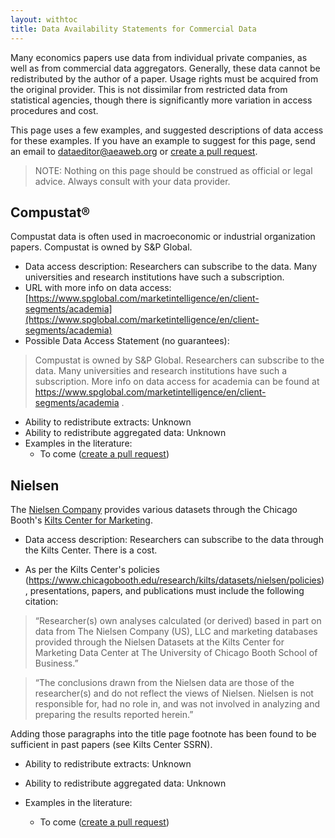 ```yaml
---
layout: withtoc
title: Data Availability Statements for Commercial Data
---
```


Many economics papers use data from individual private companies, as well as from commercial data aggregators. Generally, these data cannot be redistributed by the author of a paper. Usage rights must be acquired from the original provider. This is not dissimilar from restricted data from statistical agencies, though there is significantly more variation in access procedures and cost.

This page uses a few examples, and suggested descriptions of data access for these examples. If you have an example to suggest for this page, send an email to dataeditor@aeaweb.org or [create a pull request](https://github.com/social-science-data-editors/guidance/pulls/new).

> NOTE: Nothing on this page should be construed as official or legal advice. Always consult with your data provider.

## Compustat®
Compustat data is often used in macroeconomic or industrial organization papers. Compustat is owned by S&P Global.

- Data access description: Researchers can subscribe to the data. Many universities and research institutions have such a subscription. 
-  URL with more info on data access: 
[https://www.spglobal.com/marketintelligence/en/client-segments/academia](https://www.spglobal.com/marketintelligence/en/client-segments/academia)
- Possible Data Access Statement (no guarantees):
> Compustat is owned by S&P Global. Researchers can subscribe to the data. Many universities and research institutions have such a subscription. More info on data access for academia can be found at https://www.spglobal.com/marketintelligence/en/client-segments/academia .
- Ability to redistribute extracts: Unknown
- Ability to redistribute aggregated data: Unknown
- Examples in the literature:
  - To come ([create a pull request](https://github.com/social-science-data-editors/guidance/pulls/new))

## Nielsen 

The [Nielsen Company](http://www.nielsen.com/us/en.html) provides various datasets through the Chicago Booth's [Kilts Center for Marketing](https://www.chicagobooth.edu/research/kilts/).

- Data access description: Researchers can subscribe to the data through the Kilts Center. There is a cost.

- As per the Kilts Center's policies (https://www.chicagobooth.edu/research/kilts/datasets/nielsen/policies), presentations, papers, and publications must include the following citation:

>“Researcher(s) own analyses calculated (or derived) based in part on data from The Nielsen Company (US), LLC and marketing databases provided through the Nielsen Datasets at the Kilts Center for Marketing Data Center at The University of Chicago Booth School of Business.”

>“The conclusions drawn from the Nielsen data are those of the researcher(s) and do not reflect the views of Nielsen. Nielsen is not responsible for, had no role in, and was not involved in analyzing and preparing the results reported herein.”

Adding those paragraphs into the title page footnote has been found to be sufficient in past papers (see Kilts Center SSRN).

- Ability to redistribute extracts: Unknown
- Ability to redistribute aggregated data: Unknown

- Examples in the literature:
  - To come ([create a pull request](https://github.com/social-science-data-editors/guidance/pulls/new))

